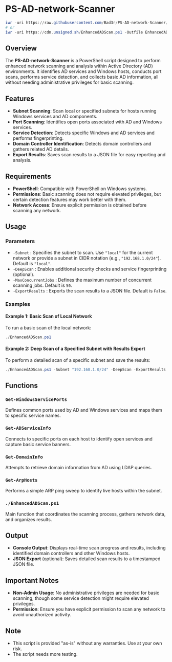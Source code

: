 # PS-AD-network-Scanner

```powershell
iwr -uri https://raw.githubusercontent.com/Bad3r/PS-AD-network-Scanner/refs/heads/main/EnhancedADScan.ps1 -Outfile EnhancedADScan.ps1
# or
iwr -uri https://cdn.unsigned.sh/EnhancedADScan.ps1 -Outfile EnhancedADScan.ps1
```

## Overview

The **PS-AD-network-Scanner** is a PowerShell script designed to perform enhanced network scanning and analysis within Active Directory (AD) environments. It identifies AD services and Windows hosts, conducts port scans, performs service detection, and collects basic AD information, all without needing administrative privileges for basic scanning.

## Features

- **Subnet Scanning**: Scan local or specified subnets for hosts running Windows services and AD components.
- **Port Scanning**: Identifies open ports associated with AD and Windows services.
- **Service Detection**: Detects specific Windows and AD services and performs fingerprinting.
- **Domain Controller Identification**: Detects domain controllers and gathers related AD details.
- **Export Results**: Saves scan results to a JSON file for easy reporting and analysis.

## Requirements

- **PowerShell**: Compatible with PowerShell on Windows systems.
- **Permissions**: Basic scanning does not require elevated privileges, but certain detection features may work better with them.
- **Network Access**: Ensure explicit permission is obtained before scanning any network.

## Usage

### Parameters

- `-Subnet` : Specifies the subnet to scan. Use `"local"` for the current network or provide a subnet in CIDR notation (e.g., `"192.168.1.0/24"`). Default is `"local"`.
- `-DeepScan` : Enables additional security checks and service fingerprinting (optional).
- `-MaxConcurrentJobs` : Defines the maximum number of concurrent scanning jobs. Default is `50`.
- `-ExportResults` : Exports the scan results to a JSON file. Default is `False`.

### Examples

#### Example 1: Basic Scan of Local Network

To run a basic scan of the local network:

```powershell
./EnhancedADScan.ps1
```

#### Example 2: Deep Scan of a Specified Subnet with Results Export

To perform a detailed scan of a specific subnet and save the results:

```powershell
./EnhancedADScan.ps1 -Subnet "192.168.1.0/24" -DeepScan -ExportResults
```

## Functions

### `Get-WindowsServicePorts`

Defines common ports used by AD and Windows services and maps them to specific service names.

### `Get-ADServiceInfo`

Connects to specific ports on each host to identify open services and capture basic service banners.

### `Get-DomainInfo`

Attempts to retrieve domain information from AD using LDAP queries.

### `Get-ArpHosts`

Performs a simple ARP ping sweep to identify live hosts within the subnet.

### `./EnhancedADScan.ps1`

Main function that coordinates the scanning process, gathers network data, and organizes results.

## Output

- **Console Output**: Displays real-time scan progress and results, including identified domain controllers and other Windows hosts.
- **JSON Export** (optional): Saves detailed scan results to a timestamped JSON file.

## Important Notes

- **Non-Admin Usage**: No administrative privileges are needed for basic scanning, though some service detection might require elevated privileges.
- **Permission**: Ensure you have explicit permission to scan any network to avoid unauthorized activity.

## Note

- This script is provided "as-is" without any warranties. Use at your own risk.
- The script needs more testing.
